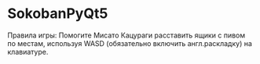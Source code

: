 # SokobanPyQt5
Правила игры: 
Помогите Мисато Кацураги расставить ящики с пивом по местам, используя WASD (обязательно включить англ.раскладку) на клавиатуре.
